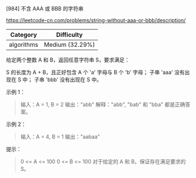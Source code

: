 
[984] 不含 AAA 或 BBB 的字符串

 https://leetcode-cn.com/problems/string-without-aaa-or-bbb/description/

|Category|Difficulty|
|--------|----------|
|algorithms|Medium (32.29%)|

 给定两个整数 A 和 B，返回任意字符串 S，要求满足：


 S 的长度为 A + B，且正好包含 A 个 'a' 字母与 B 个 'b' 字母；
 子串 'aaa' 没有出现在 S 中；
 子串 'bbb' 没有出现在 S 中。

 示例 1：

> 输入：A = 1, B = 2
 输出："abb"
 解释："abb", "bab" 和 "bba" 都是正确答案。


 示例 2：

>输入：A = 4, B = 1
 输出："aabaa"



 提示：

> 0 <= A <= 100
 0 <= B <= 100
 对于给定的 A 和 B，保证存在满足要求的 S。



